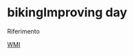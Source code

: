 # bikingImproving day

Riferimento 

[WMI](https://wiki.wikimedia.it/wiki/Bando_2023_per_progetti_dei_volontari_/BikingImprover)



